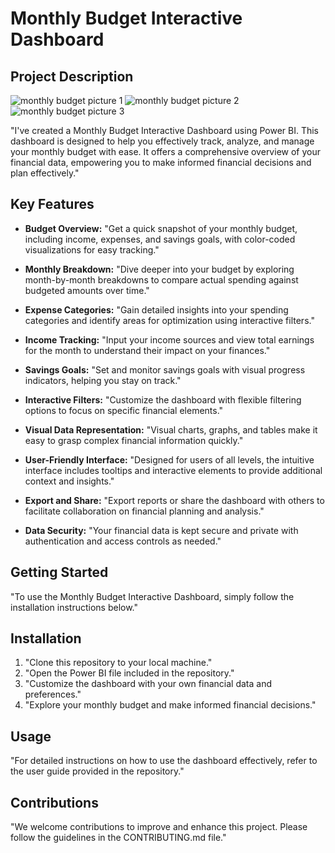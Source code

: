 # Monthly Budget Interactive Dashboard

## Project Description
![monthly budget picture 1](https://github.com/Umarashid/monthly_budget/assets/134784083/6190ca83-f058-45bd-83bd-7408676c1565)
![monthly budget picture 2](https://github.com/Umarashid/monthly_budget/assets/134784083/06501c30-ad23-4fb4-a931-67e7c0cc2813)
![monthly budget picture 3](https://github.com/Umarashid/monthly_budget/assets/134784083/3e03f099-872f-4e1d-807b-e06e844ac4e1)



"I've created a Monthly Budget Interactive Dashboard using Power BI. This dashboard is designed to help you effectively track, analyze, and manage your monthly budget with ease. It offers a comprehensive overview of your financial data, empowering you to make informed financial decisions and plan effectively."

## Key Features

- **Budget Overview:** "Get a quick snapshot of your monthly budget, including income, expenses, and savings goals, with color-coded visualizations for easy tracking."

- **Monthly Breakdown:** "Dive deeper into your budget by exploring month-by-month breakdowns to compare actual spending against budgeted amounts over time."

- **Expense Categories:** "Gain detailed insights into your spending categories and identify areas for optimization using interactive filters."

- **Income Tracking:** "Input your income sources and view total earnings for the month to understand their impact on your finances."

- **Savings Goals:** "Set and monitor savings goals with visual progress indicators, helping you stay on track."

- **Interactive Filters:** "Customize the dashboard with flexible filtering options to focus on specific financial elements."

- **Visual Data Representation:** "Visual charts, graphs, and tables make it easy to grasp complex financial information quickly."

- **User-Friendly Interface:** "Designed for users of all levels, the intuitive interface includes tooltips and interactive elements to provide additional context and insights."

- **Export and Share:** "Export reports or share the dashboard with others to facilitate collaboration on financial planning and analysis."

- **Data Security:** "Your financial data is kept secure and private with authentication and access controls as needed."

## Getting Started

"To use the Monthly Budget Interactive Dashboard, simply follow the installation instructions below."

## Installation

1. "Clone this repository to your local machine."
2. "Open the Power BI file included in the repository."
3. "Customize the dashboard with your own financial data and preferences."
4. "Explore your monthly budget and make informed financial decisions."

## Usage

"For detailed instructions on how to use the dashboard effectively, refer to the user guide provided in the repository."

## Contributions

"We welcome contributions to improve and enhance this project. Please follow the guidelines in the CONTRIBUTING.md file."

